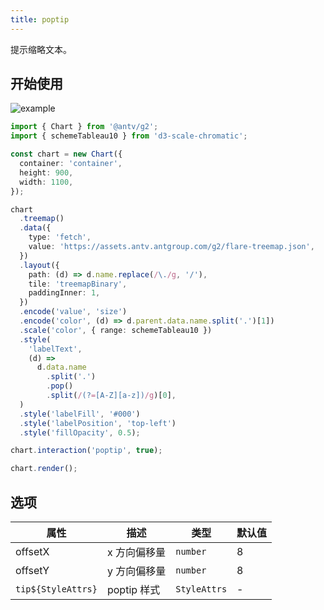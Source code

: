 ```yaml
---
title: poptip
---
```


提示缩略文本。

## 开始使用

<img alt="example" src="https://mdn.alipayobjects.com/huamei_qa8qxu/afts/img/A*wAQiRpx1jcMAAAAAAAAAAAAADmJ7AQ/original">

```ts
import { Chart } from '@antv/g2';
import { schemeTableau10 } from 'd3-scale-chromatic';

const chart = new Chart({
  container: 'container',
  height: 900,
  width: 1100,
});

chart
  .treemap()
  .data({
    type: 'fetch',
    value: 'https://assets.antv.antgroup.com/g2/flare-treemap.json',
  })
  .layout({
    path: (d) => d.name.replace(/\./g, '/'),
    tile: 'treemapBinary',
    paddingInner: 1,
  })
  .encode('value', 'size')
  .encode('color', (d) => d.parent.data.name.split('.')[1])
  .scale('color', { range: schemeTableau10 })
  .style(
    'labelText',
    (d) =>
      d.data.name
        .split('.')
        .pop()
        .split(/(?=[A-Z][a-z])/g)[0],
  )
  .style('labelFill', '#000')
  .style('labelPosition', 'top-left')
  .style('fillOpacity', 0.5);

chart.interaction('poptip', true);

chart.render();
```

## 选项

| 属性               | 描述         | 类型         | 默认值 |
| ------------------ | ------------ | ------------ | ------ |
| offsetX            | x 方向偏移量 | `number`     | 8      |
| offsetY            | y 方向偏移量 | `number`     | 8      |
| `tip${StyleAttrs}` | poptip 样式  | `StyleAttrs` | -      |
